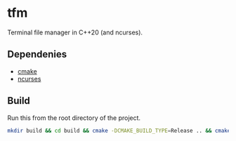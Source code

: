 # tfm

Terminal file manager in C++20 (and ncurses).

## Dependenies

- [cmake](https://cmake.org)
- [ncurses](https://invisible-island.net/ncurses)

## Build

Run this from the root directory of the project.

```bash
mkdir build && cd build && cmake -DCMAKE_BUILD_TYPE=Release .. && cmake --build .
```
